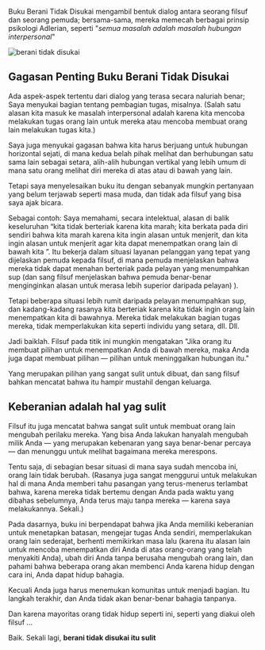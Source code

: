 Buku Berani Tidak Disukai mengambil bentuk dialog antara seorang filsuf dan seorang pemuda; bersama-sama, mereka memecah berbagai prinsip psikologi Adlerian, seperti "_semua masalah adalah masalah hubungan interpersonal_"

![berani tidak disukai](https://i.ibb.co/S51H252/setelah-membaca-berani-tidak-disukai-banner.jpg)

Gagasan Penting Buku Berani Tidak Disukai
-----------------------------------------

Ada aspek-aspek tertentu dari dialog yang terasa secara naluriah benar; Saya menyukai bagian tentang pembagian tugas, misalnya. (Salah satu alasan kita masuk ke masalah interpersonal adalah karena kita mencoba melakukan tugas orang lain untuk mereka atau mencoba membuat orang lain melakukan tugas kita.)

Saya juga menyukai gagasan bahwa kita harus berjuang untuk hubungan horizontal sejati, di mana kedua belah pihak melihat dan berhubungan satu sama lain sebagai setara, alih-alih hubungan vertikal yang lebih umum di mana satu orang melihat diri mereka di atas atau di bawah yang lain.

Tetapi saya menyelesaikan buku itu dengan sebanyak mungkin pertanyaan yang belum terjawab seperti masa muda, dan tidak ada filsuf yang bisa saya ajak bicara.

Sebagai contoh: Saya memahami, secara intelektual, alasan di balik keseluruhan “kita tidak berteriak karena kita marah; kita berkata pada diri sendiri bahwa kita marah karena kita ingin alasan untuk menjerit, dan kita ingin alasan untuk menjerit agar kita dapat menempatkan orang lain di bawah kita ”. Itu bekerja dalam situasi layanan pelanggan yang tepat yang dijelaskan pemuda kepada filsuf, di mana pemuda menjelaskan bahwa mereka tidak dapat menahan berteriak pada pelayan yang menumpahkan sup (dan sang filsuf menjelaskan bahwa pemuda benar-benar menginginkan alasan untuk merasa lebih superior daripada pelayan) ).

Tetapi beberapa situasi lebih rumit daripada pelayan menumpahkan sup, dan kadang-kadang rasanya kita berteriak karena kita tidak ingin orang lain menempatkan kita di bawahnya. Mereka tidak melakukan bagian tugas mereka, tidak memperlakukan kita seperti individu yang setara, dll. Dll.

Jadi baiklah. Filsuf pada titik ini mungkin mengatakan "Jika orang itu membuat pilihan untuk menempatkan Anda di bawah mereka, maka Anda juga dapat membuat pilihan — pilihan untuk meninggalkan hubungan itu."

Yang merupakan pilihan yang sangat sulit untuk dibuat, dan sang filsuf bahkan mencatat bahwa itu hampir mustahil dengan keluarga.

Keberanian adalah hal yag sulit
-------------------------------

Filsuf itu juga mencatat bahwa sangat sulit untuk membuat orang lain mengubah perilaku mereka. Yang bisa Anda lakukan hanyalah mengubah milik Anda — yang merupakan kebenaran yang saya benar-benar percaya — dan menunggu untuk melihat bagaimana mereka merespons.

Tentu saja, di sebagian besar situasi di mana saya sudah mencoba ini, orang lain tidak berubah. (Rasanya juga sangat menggurui untuk melakukan hal di mana Anda memberi tahu pasangan yang terus-menerus terlambat bahwa, karena mereka tidak bertemu dengan Anda pada waktu yang dibahas sebelumnya, Anda terus maju tanpa mereka — karena saya melakukannya. Sekali.)

Pada dasarnya, buku ini berpendapat bahwa jika Anda memiliki keberanian untuk menetapkan batasan, mengejar tugas Anda sendiri, memperlakukan orang lain sederajat, berhenti memikirkan masa lalu (karena itu alasan lain untuk mencoba menempatkan diri Anda di atas orang-orang yang telah menyakiti Anda), ubah diri Anda tanpa berusaha mengubah orang lain, dan pahami bahwa beberapa orang akan membenci Anda karena hidup dengan cara ini, Anda dapat hidup bahagia.

Kecuali Anda juga harus menemukan komunitas untuk menjadi bagian. Itu langkah terakhir, dan Anda tidak akan benar-benar bahagia tanpanya.

Dan karena mayoritas orang tidak hidup seperti ini, seperti yang diakui oleh filsuf ...

Baik. Sekali lagi, **berani tidak disukai itu sulit**